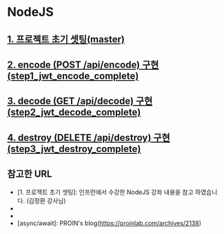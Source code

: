 # NodeJS

## [1. 프로젝트 초기 셋팅(master)](https://github.com/bogurs/nodejs_jwt_sample/blob/master/docs/nodejs-jwt.md)
## [2. encode (POST /api/encode) 구현(step1_jwt_encode_complete)](https://github.com/bogurs/nodejs_jwt_sample/blob/step1_jwt_encode_complete/docs/step1-encode.md)
## [3. decode (GET /api/decode) 구현(step2_jwt_decode_complete)](https://github.com/bogurs/nodejs_jwt_sample/blob/step2_jwt_decode_complete/docs/step2-decode.md)
## [4. destroy (DELETE /api/destroy) 구현(step3_jwt_destroy_complete)](https://github.com/bogurs/nodejs_jwt_sample/blob/step3_jwt_destroy_complete/docs/step3-destroy.md)
  
  
## 참고한 URL
* [1. 프로젝트 초기 셋팅]: 인프런에서 수강한 NodeJS 강좌 내용을 참고 하였습니다. (김정환 강사님)  
* [JsonWebToken]: velopert(https://velopert.com/2448)  
* [express-session]: velopert(https://velopert.com/406)  
* [async/await]: PROIN's blog(https://proinlab.com/archives/2138)  